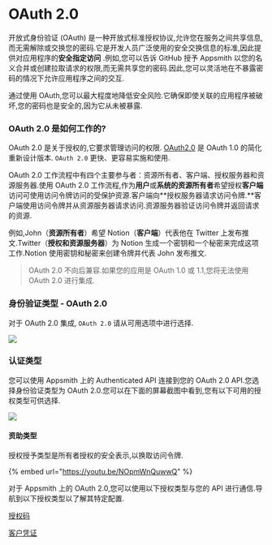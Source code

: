 # OAuth 2.0

开放式身份验证 (OAuth) 是一种开放式标准授权协议,允许您在服务之间共享信息,而无需解除或交换您的密码.它是开发人员广泛使用的安全交换信息的标准,因此提供对应用程序的**安全指定访问** .例如,您可以告诉 GitHub 授予 Appsmith 以您的名义合并或创建拉取请求的权限,而无需共享您的密码.因此,您可以灵活地在不暴露密码的情况下允许应用程序之间的交互.

通过使用 OAuth,您可以最大程度地降低安全风险.它确保即使关联的应用程序被破坏,您的密码也是安全的,因为它从未被暴露.

### OAuth 2.0 是如何工作的? <a href="#oauth-20-e6-98-af-e5-a6-82-e4-bd-95-e5-b7-a5-e4-bd-9c-e7-9a-84" id="oauth-20-e6-98-af-e5-a6-82-e4-bd-95-e5-b7-a5-e4-bd-9c-e7-9a-84"></a>

OAuth 2.0 是关于授权的,它要求管理访问的权限. [OAuth2.0](https://oauth.net/2/) 是 OAuth 1.0 的简化重新设计版本. `OAuth 2.0` 更快、更容易实施和使用.

OAuth 2.0 工作流程中有四个主要参与者：资源所有者、客户端、授权服务器和资源服务器.使用 OAuth 2.0 工作流程,作为**用户**或**系统的资源所有者**希望授权**客户端**访问可使用访问令牌访问的受保护资源.客户端向\*\*授权服务器请求访问令牌.\*\*客户端使用访问令牌并从资源服务器请求访问.资源服务器验证访问令牌并返回请求的资源.

例如,John（**资源所有者**）希望 Notion（**客户端**）代表他在 Twitter 上发布推文.Twitter（**授权和资源服务器**）为 Notion 生成一个密钥和一个秘密来完成这项工作.Notion 使用密钥和秘密来创建令牌并代表 John 发布推文.

> OAuth 2.0 不向后兼容.如果您的应用是 OAuth 1.0 或 1.1,您将无法使用 OAuth 2.0 进行集成.

### 身份验证类型 - OAuth 2.0 <a href="#e8-ba-ab-e4-bb-bd-e9-aa-8c-e8-af-81-e7-b1-bb-e5-9e-8b-oauth-20" id="e8-ba-ab-e4-bb-bd-e9-aa-8c-e8-af-81-e7-b1-bb-e5-9e-8b-oauth-20"></a>

对于 OAuth 2.0 集成, `OAuth 2.0` 请从可用选项中进行选择.

![](<../../../../../.gitbook/assets/OAuth 2.0 图1.png>)

### 认证类型 <a href="#e8-ae-a4-e8-af-81-e7-b1-bb-e5-9e-8b" id="e8-ae-a4-e8-af-81-e7-b1-bb-e5-9e-8b"></a>

您可以使用 Appsmith 上的 Authenticated API 连接到您的 OAuth 2.0 API.您选择身份验证类型为 OAuth 2.0.您可以在下面的屏幕截图中看到,您有以下可用的授权类型可供选择.

![](<../../../../../.gitbook/assets/OAuth 2.0 图2.png>)

#### 资助类型 <a href="#e8-b5-84-e5-8a-a9-e7-b1-bb-e5-9e-8b" id="e8-b5-84-e5-8a-a9-e7-b1-bb-e5-9e-8b"></a>

授权授予类型是所有者授权的安全表示,以换取访问令牌.

{% embed url="https://youtu.be/NOpmWnQuwwQ" %}

对于 Appsmith 上的 OAuth 2.0,您可以使用以下授权类型与您的 API 进行通信.导航到以下授权类型以了解其特定配置.

[授权码](shou-quan-ma.md)

[客户凭证](ke-hu-ping-zheng.md)

